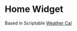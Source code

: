 # Home Widget

Based in Scriptable [Weather Cal](https://github.com/mzeryck/Weather-Cal#weather-cal)
